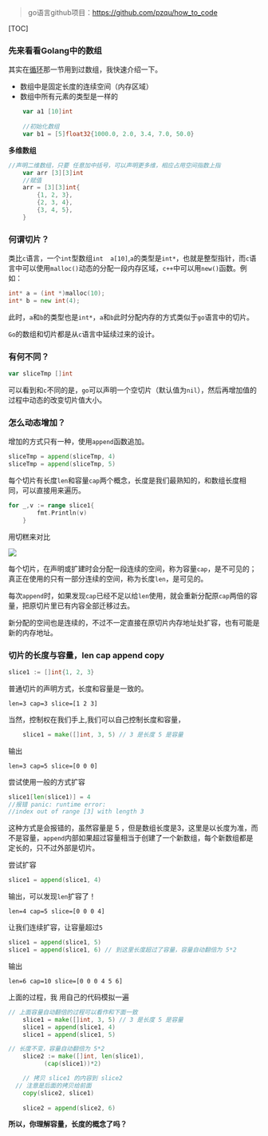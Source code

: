 > go语言github项目：https://github.com/pzqu/how_to_code

[TOC]

### 先来看看Golang中的数组

其实在[循环](https://mp.weixin.qq.com/s?__biz=MzAxOTc1OTY4NA==&mid=2650856000&idx=3&sn=1a6cdbf89fcfa4cd7fa0d66a7d1de2e2&chksm=80366d6bb741e47d96d1706713198ce6840a87576bb97ffd5b3c3cecbf964509b607950b0d23&scene=21#wechat_redirect)那一节用到过数组，我快速介绍一下。

- 数组中是固定长度的连续空间（内存区域）
- 数组中所有元素的类型是一样的 

```go
	var a1 [10]int
  
	//初始化数组
	var b1 = [5]float32{1000.0, 2.0, 3.4, 7.0, 50.0}
```

**多维数组**

```go
//声明二维数组，只要 任意加中括号，可以声明更多维，相应占用空间指数上指
	var arr [3][3]int
	//赋值
	arr = [3][3]int{
		{1, 2, 3},
		{2, 3, 4},
		{3, 4, 5},
	}
```

### 何谓切片？

类比`c`语言，一个`int`型数组`int  a[10]`,`a`的类型是`int*`，也就是整型指针，而`c`语言中可以使用`malloc()`动态的分配一段内存区域，`c++`中可以用`new()`函数。例如：

```go
int* a = (int *)malloc(10);
int* b = new int(4);
```

此时，`a`和`b`的类型也是`int*`，`a`和`b`此时分配内存的方式类似于`go`语言中的切片。

`Go`的数组和切片都是从`c`语言中延续过来的设计。

### 有何不同？

```go
var sliceTmp []int
```

可以看到和`c`不同的是，`go`可以声明一个空切片（默认值为`nil`），然后再增加值的过程中动态的改变切片值大小。

### 怎么动态增加？

增加的方式只有一种，使用`append`函数追加。

```go
sliceTmp = append(sliceTmp, 4)
sliceTmp = append(sliceTmp, 5)
```

每个切片有长度`len`和容量`cap`两个概念，长度是我们最熟知的，和数组长度相同，可以直接用来遍历。

```go
for _,v := range slice1{
		fmt.Println(v)
	}
```

用切糕来对比

![](https://coding3min.oss-accelerate.aliyuncs.com/coding3min/2020-05-05-080617.jpg)

每个切片，在声明或扩建时会分配一段连续的空间，称为容量`cap`，是不可见的；真正在使用的只有一部分连续的空间，称为长度`len`，是可见的。

每次`append`时，如果发现`cap`已经不足以给`len`使用，就会重新分配原`cap`两倍的容量，把原切片里已有内容全部迁移过去。

新分配的空间也是连续的，不过不一定直接在原切片内存地址处扩容，也有可能是新的内存地址。

### 切片的长度与容量，len cap append copy

```go
slice1 := []int{1, 2, 3}
```

普通切片的声明方式，长度和容量是一致的。

```
len=3 cap=3 slice=[1 2 3]
```

当然，控制权在我们手上,我们可以自己控制长度和容量，

```go
	slice1 = make([]int, 3, 5) // 3 是长度 5 是容量
```
输出
```
len=3 cap=5 slice=[0 0 0]
```
尝试使用一般的方式扩容
```go
slice1[len(slice1)] = 4 
//报错 panic: runtime error:
//index out of range [3] with length 3
```
这种方式是会报错的，虽然容量是 5 ，但是数组长度是3，这里是以长度为准，而不是容量，`append`内部如果超过容量相当于创建了一个新数组，每个新数组都是定长的，只不过外部是切片。

尝试扩容
```go
slice1 = append(slice1, 4)
```
输出，可以发现`len`扩容了！
```
len=4 cap=5 slice=[0 0 0 4]
```
让我们连续扩容，让容量超过`5`
```go
slice1 = append(slice1, 5)
slice1 = append(slice1, 6) // 到这里长度超过了容量，容量自动翻倍为 5*2
```  
输出
```
len=6 cap=10 slice=[0 0 0 4 5 6]
```

上面的过程，我 用自己的代码模拟一遍
```go
// 上面容量自动翻倍的过程可以看作和下面一致
	slice1 = make([]int, 3, 5) // 3 是长度 5 是容量
	slice1 = append(slice1, 4)
	slice1 = append(slice1, 5)

// 长度不变，容量自动翻倍为 5*2
	slice2 := make([]int, len(slice1), 
          (cap(slice1))*2)

	// 拷贝 slice1 的内容到 slice2 
  // 注意是后面的拷贝给前面
	copy(slice2, slice1) 
  
	slice2 = append(slice2, 6) 
```

**所以，你理解容量，长度的概念了吗？**
